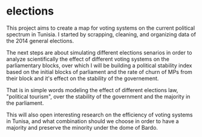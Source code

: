 # elections

This project aims to create a map for voting systems on the current political spectrum in Tunisia.
I started by scrapping, cleaning, and organizing data of the 2014 general elections.


The next steps are about simulating different elections senarios in order to analyze scientifically the effect of different voting systems on the parliamentary blocks,  over which I will be building a political stability index based on the initial blocks of parliament and the rate of churn of MPs from their block and it's effect on the stability of the governement.


That is in simple words modeling the effect of different elections law, "political tourism", over the stability of the government and the majority in the parliament.


This will also open interesting research on the efficiency of voting systems in Tunisa, and what combination should we choose in order to have a majority and preserve the minority under the dome of Bardo.
